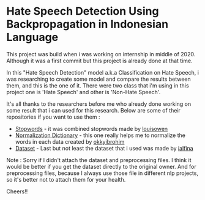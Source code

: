 # Hate Speech Detection Using Backpropagation in Indonesian Language

This project was build when i was working on internship in middle of 2020. Although it was a first commit but this project is already done at that time.

In this "Hate Speech Detection" model a.k.a Classification on Hate Speech, i was researching to create some model and compare the results between them, and this is the one of it. There were two class that i'm using in this project one is 'Hate Speech' and other is 'Non-Hate Speech'.

It's all thanks to the researchers before me who already done working on some result that i can used for this research. Below are some of their repositories if you want to use them :
- [Stopwords](https://github.com/louisowen6/NLP_bahasa_resources/blob/master/combined_stop_words.txt) - it was combined stopwords made by [louisowen](https://github.com/louisowen6)
- [Normalization Dictionary](https://github.com/okkyibrohim/id-multi-label-hate-speech-and-abusive-language-detection/blob/master/new_kamusalay.csv) - this one really helps me to normalize the words in each data created by [okkyibrohim](https://github.com/okkyibrohim)
- [Dataset](https://github.com/ialfina/id-hatespeech-detection) - Last but not least the dataset that i used was made by [ialfina](https://github.com/ialfina)

Note :
Sorry if I didn't attach the dataset and preprocessing files. I think it would be better if you get the dataset directly to the original owner. And for preprocessing files, because I always use those file in different nlp projects, so it's better not to attach them for your health.

Cheers!!
